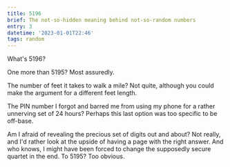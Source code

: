 ```yaml
---
title: 5196
brief: The not-so-hidden meaning behind not-so-random numbers
entry: 3
datetime: '2023-01-01T22:46'
tags: random
---
```


What's 5196?

One more than 5195? Most assuredly.

The number of feet it takes to walk a mile? Not quite, although you could make the argument for a different feet length.

The PIN number I forgot and barred me from using my phone for a rather unnerving set of 24 hours? Perhaps this last option was too specific to be off-base.

Am I afraid of revealing the precious set of digits out and about? Not really, and I'd rather look at the upside of having a page with the right answer. And who knows, I might have been forced to change the supposedly secure quartet in the end. To 5195? Too obvious.
